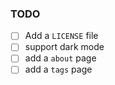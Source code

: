 ### TODO

- [ ] Add a `LICENSE` file
- [ ] support dark mode
- [ ] add a `about` page
- [ ] add a `tags` page
